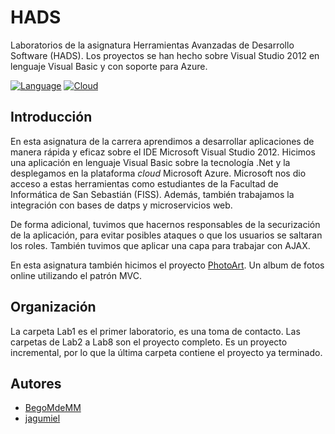 # HADS
Laboratorios de la asignatura Herramientas Avanzadas de Desarrollo Software (HADS). Los proyectos se han hecho sobre Visual Studio 2012 en lenguaje Visual Basic y con soporte para Azure.

[![Language](https://img.shields.io/badge/.NET-512BD4?style=for-the-badge&logo=dotnet&logoColor=white)]() [![Cloud](https://img.shields.io/badge/microsoft%20azure-0089D6?style=for-the-badge&logo=microsoft-azure&logoColor=white)]()

## Introducción
En esta asignatura de la carrera aprendimos a desarrollar aplicaciones de manera rápida y eficaz sobre el IDE Microsoft Visual Studio 2012. Hicimos una aplicación en lenguaje Visual Basic sobre la tecnología .Net y la desplegamos en la plataforma _cloud_ Microsoft Azure. Microsoft nos dio acceso a estas herramientas como estudiantes de la Facultad de Informática de San Sebastián (FISS). Además, también trabajamos la integración con bases de datps y microservicios web.

De forma adicional, tuvimos que hacernos responsables de la securización de la aplicación, para evitar posibles ataques  o que los usuarios se saltaran los roles. También tuvimos que aplicar una capa para trabajar con AJAX.

En esta asignatura también hicimos el proyecto [PhotoArt](https://github.com/BegoMdeMM/PhotoArt). Un album de fotos online utilizando el patrón MVC.

## Organización
La carpeta Lab1 es el primer laboratorio, es una toma de contacto.
Las carpetas de Lab2 a Lab8 son el proyecto completo. Es un proyecto incremental, por lo que la última carpeta contiene el proyecto ya terminado.

## Autores
- [BegoMdeMM](https://github.com/BegoMdeMM)
- [jagumiel](https://github.com/jagumiel)
